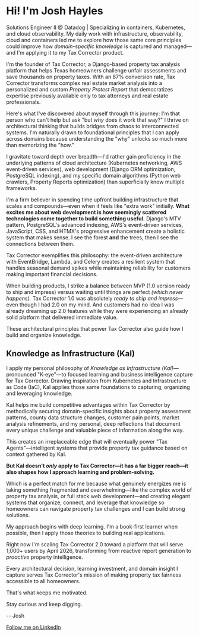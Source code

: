 # Hi! I'm Josh Hayles

Solutions Engineer II @ Datadog | Specializing in containers, Kubernetes, and cloud observability. My daily work with infrastructure, observability, cloud and containers led me to explore how those same core principles could improve how _domain-specific knowledge_ is captured and managed—and I'm applying it to my Tax Corrector product.

I'm the founder of Tax Corrector, a Django-based property tax analysis platform that helps Texas homeowners challenge unfair assessments and save thousands on property taxes. With an 87% conversion rate, Tax Corrector transforms complex real estate market analysis into a personalized and custom _Property Protest Report_ that democratizes expertise previously available only to tax attorneys and real estate professionals.

Here's what I've discovered about myself through this journey: I'm that person who can't help but ask "but *why* does it work that way?" I thrive on architectural thinking that builds bridges from chaos to interconnected systems. I'm naturally drawn to foundational principles that I can apply across domains because understanding the "why" unlocks so much more than memorizing the "how."

I gravitate toward depth over breadth—I'd rather gain proficiency in the underlying patterns of cloud architecture (Kubernetes networking, AWS event-driven services), web development (Django ORM optimization, PostgreSQL indexing), and my specific domain algorithms (Python web crawlers, Property Reports optimization) than superficially know multiple frameworks.

I'm a firm believer in spending time upfront building infrastructure that scales and compounds—even when it feels like "extra work" initially. **What excites me about web development is how seemingly scattered technologies come together to build something useful.** Django's MTV pattern, PostgreSQL's advanced indexing, AWS's event-driven services, JavaScript, CSS, and HTMX's progressive enhancement create a holistic system that makes sense. I see the forest **and** the trees, then I see the connections between them.

Tax Corrector exemplifies this philosophy: the event-driven architecture with EventBridge, Lambda, and Celery creates a resilient system that handles seasonal demand spikes while maintaining reliability for customers making important financial decisions.

When building products, I strike a balance between MVP (1.0 version ready to ship and impress) versus waiting until things are perfect _(which never happens)._ Tax Corrector 1.0 was absolutely *ready to ship and impress*—even though I had 2.0 on my mind. And customers had no idea I was already dreaming up 2.0 features while they were experiencing an already solid platform that delivered immediate value.

These architectural principles that power Tax Corrector also guide how I build and organize knowledge.

## Knowledge as Infrastructure (KaI)

I apply my personal philosophy of _Knowledge as Infrastructure (KaI)_—pronounced "K-eye"—to focused learning and business intelligence capture for Tax Corrector. Drawing inspiration from Kubernetes and Infrastructure as Code (IaC), KaI applies those same foundations to capturing, organizing and leveraging knowledge.

KaI helps me build competitive advantages within Tax Corrector by methodically securing domain-specific insights about property assessment patterns, county data structure changes, customer pain points, market analysis refinements, and my personal, deep reflections that document every unique challenge and valuable piece of information along the way.

This creates an irreplaceable edge that will eventually power "Tax Agents"—intelligent systems that provide property tax guidance based on context gathered by KaI.

**But KaI doesn't _only_ apply to Tax Corrector—it has a far bigger reach—it also shapes how I approach learning and problem-solving.**

Which is a perfect match for me because what genuinely energizes me is taking something fragmented and overwhelming—like the complex world of property tax analysis, or full stack web development—and creating elegant systems that organize, connect, and leverage that knowledge so homeowners can navigate property tax challenges and I can build strong solutions.

My approach begins with deep learning. I'm a book-first learner when possible, then I apply those theories to building real applications. 

Right now I'm scaling Tax Corrector 2.0 toward a platform that will serve 1,000+ users by April 2026, transforming from reactive report generation to _proactive_ property intelligence.

Every architectural decision, learning investment, and domain insight I capture serves Tax Corrector's mission of making property tax fairness accessible to all homeowners. 

That's what keeps me motivated.

Stay curious and keep digging.

-- Josh

[Follow me on LinkedIn](https://www.linkedin.com/in/joshhayles/)
